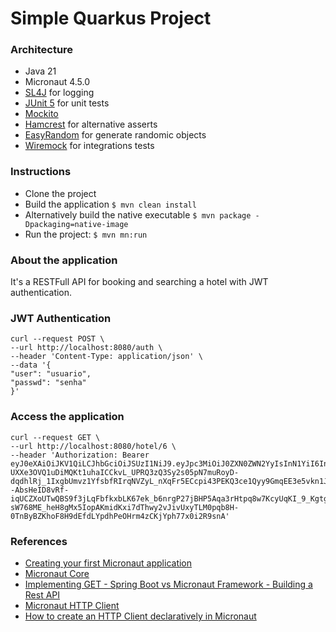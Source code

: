 # Simple Quarkus Project

### Architecture
- Java 21
- Micronaut 4.5.0
- [SL4J](https://www.slf4j.org/manual.html) for logging
- [JUnit 5](https://junit.org/junit5/docs/current/user-guide) for unit tests
- [Mockito](https://javadoc.io/doc/org.mockito/mockito-core/latest/org/mockito/Mockito.html)
- [Hamcrest](http://hamcrest.org/JavaHamcrest) for alternative asserts
- [EasyRandom](https://github.com/j-easy/easy-random) for generate randomic objects
- [Wiremock](https://wiremock.org/docs/junit-jupiter) for integrations tests

### Instructions
- Clone the project
- Build the application `$ mvn clean install`
- Alternatively build the native executable `$ mvn package -Dpackaging=native-image`
- Run the project: `$ mvn mn:run`

### About the application
It's a RESTFull API for booking and searching a hotel with JWT authentication.

### JWT Authentication
```shell
curl --request POST \
--url http://localhost:8080/auth \
--header 'Content-Type: application/json' \
--data '{
"user": "usuario",
"passwd": "senha"
}'
```

### Access the application
```shell
curl --request GET \
--url http://localhost:8080/hotel/6 \
--header 'Authorization: Bearer eyJ0eXAiOiJKV1QiLCJhbGciOiJSUzI1NiJ9.eyJpc3MiOiJ0ZXN0ZWN2YyIsInN1YiI6InVzdWFyaW8iLCJncm91cHMiOlsidXNlciJdLCJleHAiOjE2NjE5ODc4NDMsImlhdCI6MTY2MTkwMTQ0NCwianRpIjoiZTE0M2Y3Y2YtYWZkYi00NmRmLWE5ZWYtYTc2YjVhZjQwMTM2In0.S_NyIIyLxKxBZ0z_9-UXXe3OVQ1uDiMQKt1uhaICCkvL_UPRQ3zQ3Sy2s05pN7muRoyD-dqdhlRj_1IxgbUmvz1YfsbfRIrqNVZyL_nXqFr5ECcpi43PEKQ3ce1Qyy9GmqEE3e5vkn1Ja--AbsHeID8vRf-iqUCZXoUTwQBS9f3jLqFbfkxbLK67ek_b6nrgP27jBHP5Aqa3rHtpq8w7KcyUqKI_9_Kgtgxu1azwckv4DpdB3Z-sW768ME_heH8gMx5IopAKmidKxi7dThwy2vJivUxyTLM0pqb8H-0TnByBZKhoF8H9dEfdLYpdhPeOHrm4zCKjYph77x0i2R9snA'
```

### References
- [Creating your first Micronaut application](https://guides.micronaut.io/latest/creating-your-first-micronaut-app-maven-java.html)
- [Micronaut Core](https://docs.micronaut.io/latest/guide/)
- [Implementing GET - Spring Boot vs Micronaut Framework - Building a Rest API](https://guides.micronaut.io/latest/building-a-rest-api-spring-boot-vs-micronaut-implemeting-get-gradle-java.html#micronaut-controller)
- [Micronaut HTTP Client](https://guides.micronaut.io/latest/micronaut-http-client-maven-java.html#declarative-client)
- [How to create an HTTP Client declaratively in Micronaut](https://www.youtube.com/watch?v=TOn7uv-GKqU)

